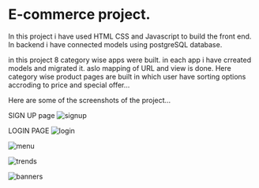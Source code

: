 # E-commerce project.

In this project i have used HTML CSS and Javascript to build the front end.
In backend i have connected models using postgreSQL database.

in this project 8 category wise apps were built. in each app i have crreated models and migrated it. aslo mapping of URL and view is done.
Here category wise product pages are built in which user have sorting options accroding to price and special offer...


Here are some of the screenshots of the project...

SIGN UP page
![signup](https://user-images.githubusercontent.com/83777309/117540771-58d0df80-b02e-11eb-8746-8d700284c94b.PNG)


LOGIN PAGE
![login](https://user-images.githubusercontent.com/83777309/117540780-6d14dc80-b02e-11eb-99a5-d2a5dd83461e.PNG)


![menu](https://user-images.githubusercontent.com/83777309/117540787-78680800-b02e-11eb-89da-60deddd469e1.PNG)



![trends](https://user-images.githubusercontent.com/83777309/117540796-7d2cbc00-b02e-11eb-8195-e2cf6e5d7616.PNG) <br>


![banners](https://user-images.githubusercontent.com/83777309/117540802-80c04300-b02e-11eb-994e-4f747a78a4ad.PNG)





